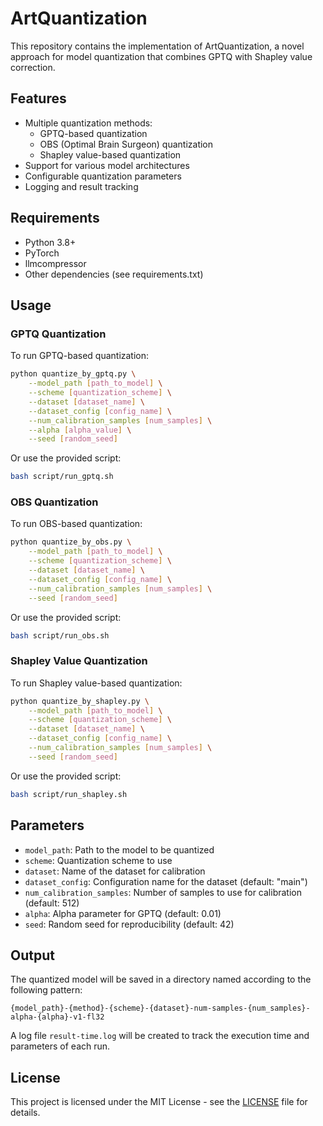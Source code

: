 # ArtQuantization

This repository contains the implementation of ArtQuantization, a novel approach for model quantization that combines GPTQ with Shapley value correction.

## Features

- Multiple quantization methods:
  - GPTQ-based quantization
  - OBS (Optimal Brain Surgeon) quantization
  - Shapley value-based quantization
- Support for various model architectures
- Configurable quantization parameters
- Logging and result tracking

## Requirements

- Python 3.8+
- PyTorch
- llmcompressor
- Other dependencies (see requirements.txt)

## Usage

### GPTQ Quantization

To run GPTQ-based quantization:

```bash
python quantize_by_gptq.py \
    --model_path [path_to_model] \
    --scheme [quantization_scheme] \
    --dataset [dataset_name] \
    --dataset_config [config_name] \
    --num_calibration_samples [num_samples] \
    --alpha [alpha_value] \
    --seed [random_seed]
```

Or use the provided script:
```bash
bash script/run_gptq.sh
```

### OBS Quantization

To run OBS-based quantization:

```bash
python quantize_by_obs.py \
    --model_path [path_to_model] \
    --scheme [quantization_scheme] \
    --dataset [dataset_name] \
    --dataset_config [config_name] \
    --num_calibration_samples [num_samples] \
    --seed [random_seed]
```

Or use the provided script:
```bash
bash script/run_obs.sh
```

### Shapley Value Quantization

To run Shapley value-based quantization:

```bash
python quantize_by_shapley.py \
    --model_path [path_to_model] \
    --scheme [quantization_scheme] \
    --dataset [dataset_name] \
    --dataset_config [config_name] \
    --num_calibration_samples [num_samples] \
    --seed [random_seed]
```

Or use the provided script:
```bash
bash script/run_shapley.sh
```

## Parameters

- `model_path`: Path to the model to be quantized
- `scheme`: Quantization scheme to use
- `dataset`: Name of the dataset for calibration
- `dataset_config`: Configuration name for the dataset (default: "main")
- `num_calibration_samples`: Number of samples to use for calibration (default: 512)
- `alpha`: Alpha parameter for GPTQ (default: 0.01)
- `seed`: Random seed for reproducibility (default: 42)

## Output

The quantized model will be saved in a directory named according to the following pattern:
```
{model_path}-{method}-{scheme}-{dataset}-num-samples-{num_samples}-alpha-{alpha}-v1-fl32
```

A log file `result-time.log` will be created to track the execution time and parameters of each run.

## License

This project is licensed under the MIT License - see the [LICENSE](LICENSE) file for details.
